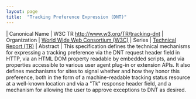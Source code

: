 ```yaml
---
layout: page
title:  "Tracking Preference Expression (DNT)"
---
```


| Canonical Name | W3C TR http://www.w3.org/TR/tracking-dnt
| Organization | [World Wide Web Consortium (W3C)](..)
| Series | [Technical Report (TR)](..)
| Abstract | This specification defines the technical mechanisms for expressing a tracking preference via the DNT request header field in HTTP, via an HTML DOM property readable by embedded scripts, and via properties accessible to various user agent plug-in or extension APIs. It also defines mechanisms for sites to signal whether and how they honor this preference, both in the form of a machine-readable tracking status resource at a well-known location and via a "Tk" response header field, and a mechanism for allowing the user to approve exceptions to DNT as desired.